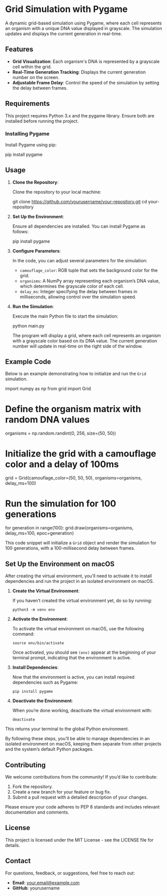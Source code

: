 # Grid Simulation with Pygame

A dynamic grid-based simulation using Pygame, where each cell represents an organism with a unique DNA value displayed in grayscale. The simulation updates and displays the current generation in real-time.

## Features

- **Grid Visualization**: Each organism's DNA is represented by a grayscale cell within the grid.
- **Real-Time Generation Tracking**: Displays the current generation number on the screen.
- **Adjustable Frame Delay**: Control the speed of the simulation by setting the delay between frames.

## Requirements

This project requires Python 3.x and the pygame library. Ensure both are installed before running the project.

### Installing Pygame

Install Pygame using pip:

pip install pygame

## Usage

1. **Clone the Repository**:

   Clone the repository to your local machine:

   git clone https://github.com/yourusername/your-repository.git
   cd your-repository

2. **Set Up the Environment**:

   Ensure all dependencies are installed. You can install Pygame as follows:

   pip install pygame

3. **Configure Parameters**:

   In the code, you can adjust several parameters for the simulation:

   - `camouflage_color`: RGB tuple that sets the background color for the grid.
   - `organisms`: A NumPy array representing each organism’s DNA value, which determines the grayscale color of each cell.
   - `delay_ms`: Integer specifying the delay between frames in milliseconds, allowing control over the simulation speed.

4. **Run the Simulation**:

   Execute the main Python file to start the simulation:

   python main.py

   The program will display a grid, where each cell represents an organism with a grayscale color based on its DNA value. The current generation number will update in real-time on the right side of the window.

## Example Code

Below is an example demonstrating how to initialize and run the `Grid` simulation.

import numpy as np
from grid import Grid

# Define the organism matrix with random DNA values
organisms = np.random.randint(0, 256, size=(50, 50))

# Initialize the grid with a camouflage color and a delay of 100ms
grid = Grid(camouflage_color=(50, 50, 50), organisms=organisms, delay_ms=100)

# Run the simulation for 100 generations
for generation in range(100):
    grid.draw(organisms=organisms, delay_ms=100, epoc=generation)

This code snippet will initialize a `Grid` object and render the simulation for 100 generations, with a 100-millisecond delay between frames.

## Set Up the Environment on macOS

After creating the virtual environment, you’ll need to activate it to install dependencies and run the project in an isolated environment on macOS.

1. **Create the Virtual Environment**:

   If you haven’t created the virtual environment yet, do so by running:
   ```
   python3 -m venv env
   ```

2. **Activate the Environment**:

   To activate the virtual environment on macOS, use the following command:
   ```
   source env/bin/activate
   ```
   Once activated, you should see `(env)` appear at the beginning of your terminal prompt, indicating that the environment is active.

3. **Install Dependencies**:

   Now that the environment is active, you can install required dependencies such as Pygame:
   ```
   pip install pygame
   ```
4. **Deactivate the Environment**:

   When you’re done working, deactivate the virtual environment with:
   ```
   deactivate
   ```
This returns your terminal to the global Python environment.

By following these steps, you’ll be able to manage dependencies in an isolated environment on macOS, keeping them separate from other projects and the system’s default Python packages.

## Contributing

We welcome contributions from the community! If you’d like to contribute:

1. Fork the repository.
2. Create a new branch for your feature or bug fix.
3. Submit a pull request with a detailed description of your changes.

Please ensure your code adheres to PEP 8 standards and includes relevant documentation and comments.

## License

This project is licensed under the MIT License - see the LICENSE file for details.

## Contact

For questions, feedback, or suggestions, feel free to reach out:

- **Email**: your.email@example.com
- **GitHub**: yourusername
